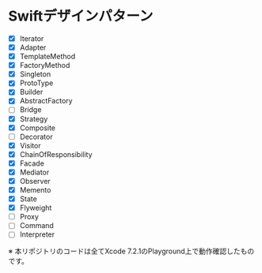 # Swiftデザインパターン

- [x] Iterator
- [x] Adapter
- [x] TemplateMethod
- [x] FactoryMethod
- [x] Singleton
- [x] ProtoType
- [x] Builder
- [x] AbstractFactory
- [ ] Bridge
- [x] Strategy
- [x] Composite
- [ ] Decorator
- [x] Visitor
- [x] ChainOfResponsibility
- [x] Facade
- [x] Mediator
- [x] Observer
- [x] Memento
- [x] State
- [x] Flyweight
- [ ] Proxy
- [ ] Command
- [ ] Interpreter

※ 本リポジトリのコードは全てXcode 7.2.1のPlayground上で動作確認したものです。
